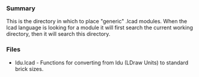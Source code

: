 
### Summary ###
This is the directory in which to place "generic" .lcad modules. When the lcad language is looking for a module it will first search the current working directory, then it will search this directory.

### Files ###
* ldu.lcad - Functions for converting from ldu (LDraw Units) to standard brick sizes.
